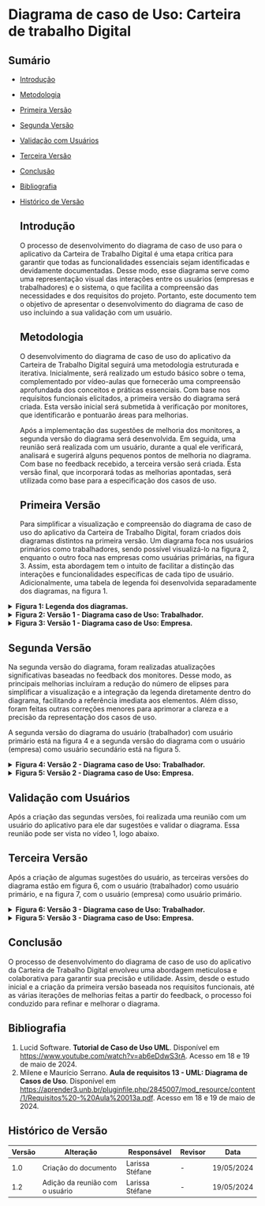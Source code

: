 # Diagrama de caso de Uso: Carteira de trabalho Digital

## Sumário
* [Introdução](#Introdução)
* [Metodologia](#Metodologia)
* [Primeira Versão](#Primeira-Versão)
* [Segunda Versão](#Segunda-Versão)
* [Validação com Usuários](#Validação-com-Usuários)
* [Terceira Versão](#Terceira-Versão)
* [Conclusão](#Conclusão)
* [Bibliografia](#Bibliografia)
* [Histórico de Versão](#Histórico-de-Versão)

  ## Introdução

  O processo de desenvolvimento do diagrama de caso de uso para o aplicativo da Carteira de Trabalho Digital é uma etapa crítica para garantir que todas as funcionalidades essenciais sejam identificadas e devidamente documentadas. Desse modo, esse diagrama serve como uma representação visual das interações entre os usuários (empresas e trabalhadores) e o sistema, o que facilita a compreensão das necessidades e dos requisitos do projeto. Portanto, este documento tem o objetivo de  apresentar o desenvolvimento do diagrama de caso de uso incluindo a sua validação com um usuário.

  ## Metodologia

  O desenvolvimento do diagrama de caso de uso do aplicativo da Carteira de Trabalho Digital seguirá uma metodologia estruturada e iterativa. Inicialmente, será realizado um estudo básico sobre o tema, complementado por vídeo-aulas que fornecerão uma compreensão aprofundada dos conceitos e práticas essenciais. Com base nos requisitos funcionais elicitados, a primeira versão do diagrama será criada. Esta versão inicial será submetida à verificação por monitores, que identificarão e pontuarão áreas para melhorias.

  Após a implementação das sugestões de melhoria dos monitores, a segunda versão do diagrama será desenvolvida. Em seguida, uma reunião será realizada com um usuário, durante a qual ele verificará, analisará e sugerirá alguns pequenos pontos de melhoria no diagrama. Com base no feedback recebido, a terceira versão será criada. Esta versão final, que incorporará todas as melhorias apontadas, será utilizada como base para a especificação dos casos de uso.

  ## Primeira Versão

  Para simplificar a visualização e compreensão do diagrama de caso de uso do aplicativo da Carteira de Trabalho Digital, foram criados dois diagramas distintos na primeira versão. Um diagrama foca nos usuários primários como trabalhadores, sendo possível visualizá-lo na figura 2, enquanto o outro foca nas empresas como usuárias primárias, na figura 3.  Assim, esta abordagem tem o intuito de facilitar a distinção das interações e funcionalidades específicas de cada tipo de usuário. Adicionalmente, uma tabela de legenda foi desenvolvida separadamente dos diagramas, na figura 1.

<details>
  <summary size="20"><b>  Figura 1: Legenda dos diagramas. </b></summary> 
<div align="center">
    Figura 1: Legenda dos diagramas.
    <br>
    <img src="https://raw.githubusercontent.com/Requisitos-de-Software/2024.1-CarteiradeTrabalhoDigital/main/docs/ImagensDiagrama/DiagramaCasoUsoCTD_legenda_page-0001.jpg">
    <br>
     Fonte: Larissa Stéfane
    <br>

</div>

 caso deseje visualizar em maior dimensão, clique em: [Versão 1 - Legenda](https://raw.githubusercontent.com/Requisitos-de-Software/2024.1-CarteiradeTrabalhoDigital/main/docs/ImagensDiagrama/DiagramaCasoUsoCTD_legenda_page-0001.jpg)
 
</details>

<details>
  <summary size="20"><b>  Figura 2: Versão 1 - Diagrama caso de Uso: Trabalhador. </b></summary> 
<div align="center">
     Figura 2: Versão 1 - Diagrama caso de Uso: Trabalhador
    <br>
    <img src="https://raw.githubusercontent.com/Requisitos-de-Software/2024.1-CarteiradeTrabalhoDigital/main/docs/ImagensDiagrama/DiagramaCasoUso_funcionario_vers1_page-0001.jpg">
    <br>
     Fonte: Larissa Stéfane
    <br>
  
</div>


  caso deseje visualizar em maior dimensão, clique em: [Versão 1 - Diagrama caso de Uso: Trabalhador](https://raw.githubusercontent.com/Requisitos-de-Software/2024.1-CarteiradeTrabalhoDigital/main/docs/ImagensDiagrama/DiagramaCasoUso_funcionario_vers1_page-0001.jpg)
  
</details>

<details>
  <summary size="20"><b>  Figura 3: Versão 1 - Diagrama caso de Uso: Empresa. </b></summary> 
<div align="center">
     Figura 3: Versão 1 - Diagrama caso de Uso: Empresa
    <br>
    <img src="https://raw.githubusercontent.com/Requisitos-de-Software/2024.1-CarteiradeTrabalhoDigital/main/docs/ImagensDiagrama/DiagramaCasoUsoCTD_empresa_vers1_page-0001.jpg">
    <br>
     Fonte: Larissa Stéfane
    <br>
  
</div>


  caso deseje visualizar em maior dimensão, clique em: [Versão 1 - Diagrama caso de Uso: Empresa](https://raw.githubusercontent.com/Requisitos-de-Software/2024.1-CarteiradeTrabalhoDigital/main/docs/ImagensDiagrama/DiagramaCasoUsoCTD_empresa_vers1_page-0001.jpg)
  
</details>

  ## Segunda Versão

Na segunda versão do diagrama, foram realizadas atualizações significativas baseadas no feedback dos monitores. Desse modo, as principais melhorias incluíram a redução do número de elipses para simplificar a visualização e a integração da legenda diretamente dentro do diagrama, facilitando a referência imediata aos elementos. Além disso, foram feitas outras correções menores para aprimorar a clareza e a precisão da representação dos casos de uso.

A segunda versão do diagrama do usuário (trabalhador) com usuário primário está na figura 4 e a segunda versão do diagrama com o usuário (empresa) como usuário secundário está na figura 5.


<details>
  <summary size="20"><b>  Figura 4: Versão 2 - Diagrama caso de Uso: Trabalhador. </b></summary> 
<div align="center">
     Figura 4: Versão 2 - Diagrama caso de Uso: Trabalhador
    <br>
    <img src="https://raw.githubusercontent.com/Requisitos-de-Software/2024.1-CarteiradeTrabalhoDigital/main/docs/ImagensDiagrama/DiagramaCasoUso_funcionario_vers2_page-0001.jpg">
    <br>
     Fonte: Larissa Stéfane
    <br>
  
</div>


  caso deseje visualizar em maior dimensão, clique em: [Versão 2 - Diagrama caso de Uso: Trabalhador](https://raw.githubusercontent.com/Requisitos-de-Software/2024.1-CarteiradeTrabalhoDigital/main/docs/ImagensDiagrama/DiagramaCasoUso_funcionario_vers2_page-0001.jpg)
  
</details>

<details>
  <summary size="20"><b>  Figura 5: Versão 2 - Diagrama caso de Uso: Empresa. </b></summary> 
<div align="center">
     Figura 5: Versão 2 - Diagrama caso de Uso: Empresa
    <br>
    <img src="https://raw.githubusercontent.com/Requisitos-de-Software/2024.1-CarteiradeTrabalhoDigital/main/docs/ImagensDiagrama/DiagramaCasoUso_Empresa_ver2_page-0001.jpg">
    <br>
     Fonte: Larissa Stéfane
    <br>
  
</div>


  caso deseje visualizar em maior dimensão, clique em: [Versão 2 - Diagrama caso de Uso: Empresa](https://raw.githubusercontent.com/Requisitos-de-Software/2024.1-CarteiradeTrabalhoDigital/main/docs/ImagensDiagrama/DiagramaCasoUso_Empresa_ver2_page-0001.jpg)
  
</details>



## Validação com Usuários

Após a criação das segundas versões, foi realizada uma reunião com um usuário do aplicativo para ele dar sugestões e validar o diagrama. Essa reunião pode ser vista no vídeo 1, logo abaixo.


## Terceira Versão

Após a criação de algumas sugestões do usuário, as terceiras versões do diagrama estão em figura 6, com o usuário (trabalhador) como usuário primário, e na figura 7, com o usuário (empresa) como usuário primário.

<details>
  <summary size="20"><b>  Figura 6: Versão 3 - Diagrama caso de Uso: Trabalhador. </b></summary> 
<div align="center">
     Figura 6: Versão 3 - Diagrama caso de Uso: Trabalhador
    <br>
    <img src="https://raw.githubusercontent.com/Requisitos-de-Software/2024.1-CarteiradeTrabalhoDigital/main/docs/ImagensDiagrama/DiagramaCasoUso_funcionario_Ver3_page-0001.jpg">
    <br>
     Fonte: Larissa Stéfane
    <br>
  
</div>


  caso deseje visualizar em maior dimensão, clique em: [Versão 3 - Diagrama caso de Uso: Trabalhador](https://raw.githubusercontent.com/Requisitos-de-Software/2024.1-CarteiradeTrabalhoDigital/main/docs/ImagensDiagrama/DiagramaCasoUso_funcionario_Ver3_page-0001.jpg)
  
</details>

<details>
  <summary size="20"><b>  Figura 5: Versão 3 - Diagrama caso de Uso: Empresa. </b></summary> 
<div align="center">
     Figura 7: Versão 3 - Diagrama caso de Uso: Empresa
    <br>
    <img src="https://raw.githubusercontent.com/Requisitos-de-Software/2024.1-CarteiradeTrabalhoDigital/main/docs/ImagensDiagrama/DiagramaCasoUso_Empresa_ver3_page-0001.jpg">
    <br>
     Fonte: Larissa Stéfane
    <br>
  
</div>


  caso deseje visualizar em maior dimensão, clique em: [Versão 3 - Diagrama caso de Uso: Empresa](https://raw.githubusercontent.com/Requisitos-de-Software/2024.1-CarteiradeTrabalhoDigital/main/docs/ImagensDiagrama/DiagramaCasoUso_Empresa_ver3_page-0001.jpg)
  
</details>

## Conclusão

O processo de desenvolvimento do diagrama de caso de uso do aplicativo da Carteira de Trabalho Digital envolveu uma abordagem meticulosa e colaborativa para garantir sua precisão e utilidade. Assim, desde o estudo inicial e a criação da primeira versão baseada nos requisitos funcionais, até as várias iterações de melhorias feitas a partir do feedback, o processo foi conduzido para refinar e melhorar o diagrama. 

## Bibliografia

1. Lucid Software. **Tutorial de Caso de Uso UML**. Disponível em <https://www.youtube.com/watch?v=ab6eDdwS3rA>.  Acesso em 18 e 19 de maio de 2024.
2. Milene e Maurício Serrano. **Aula de requisitos 13 - UML: Diagrama de Casos de Uso**. Disponível em <https://aprender3.unb.br/pluginfile.php/2845007/mod_resource/content/1/Requisitos%20-%20Aula%20013a.pdf>. Acesso em 18 e 19 de maio de 2024.


## Histórico de Versão

| Versão | Alteração                         | Responsável     | Revisor               | Data       |
| ------ | --------------------------------- | --------------- | --------------------- | ---------- |
| 1.0    | Criação do documento            | Larissa Stéfane  | -      | 19/05/2024 |
| 1.2    | Adição da reunião com o usuário | Larissa Stéfane  | -      | 19/05/2024 |



  
